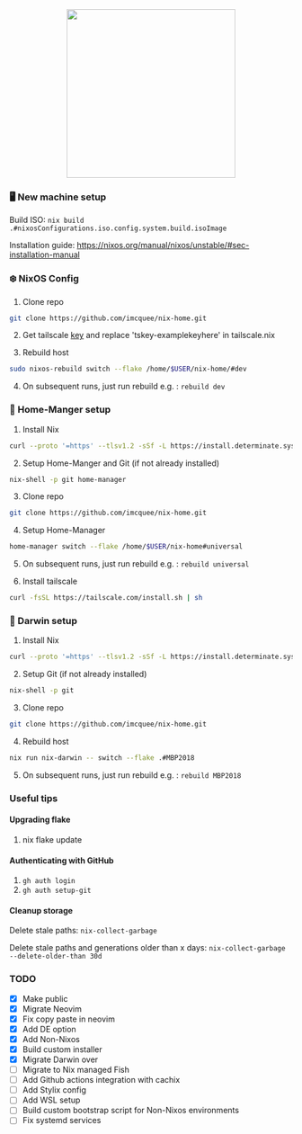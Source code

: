 <div align="center"><img src="https://raw.githubusercontent.com/NixOS/nixos-artwork/master/logo/nixos-white.png" width="300px"></div>

### 🖥️ New machine setup

Build ISO: `nix build .#nixosConfigurations.iso.config.system.build.isoImage`

Installation guide: <https://nixos.org/manual/nixos/unstable/#sec-installation-manual>

### ❄️ NixOS Config

1. Clone repo

```bash
git clone https://github.com/imcquee/nix-home.git
```

2. Get tailscale [key](https://login.tailscale.com/admin/settings/keys) and replace 'tskey-examplekeyhere' in tailscale.nix
  
3. Rebuild host

```bash
sudo nixos-rebuild switch --flake /home/$USER/nix-home/#dev
```
  
4. On subsequent runs, just run rebuild <hostname> e.g. : `rebuild dev`

### 🏡 Home-Manger setup

1. Install Nix

```bash
curl --proto '=https' --tlsv1.2 -sSf -L https://install.determinate.systems/nix | sh -s -- install
```

2. Setup Home-Manger and Git (if not already installed)

```bash
nix-shell -p git home-manager
```

3. Clone repo

```bash
git clone https://github.com/imcquee/nix-home.git
```

4. Setup Home-Manager

```bash
home-manager switch --flake /home/$USER/nix-home#universal
```

5. On subsequent runs, just run rebuild <hostname> e.g. : `rebuild universal`

6. Install tailscale

```bash
curl -fsSL https://tailscale.com/install.sh | sh
```

### 🍎 Darwin setup

1. Install Nix

```bash
curl --proto '=https' --tlsv1.2 -sSf -L https://install.determinate.systems/nix | sh -s -- install
```

2. Setup Git (if not already installed)

```bash
nix-shell -p git
```

3. Clone repo

```bash
git clone https://github.com/imcquee/nix-home.git
```

4. Rebuild host

```bash
nix run nix-darwin -- switch --flake .#MBP2018
```

5. On subsequent runs, just run rebuild <hostname> e.g. : `rebuild MBP2018`

### Useful tips

#### Upgrading flake

1. nix flake update

#### Authenticating with GitHub

1. `gh auth login`
2. `gh auth setup-git`

#### Cleanup storage

Delete stale paths: `nix-collect-garbage`

Delete stale paths and generations older than x days: `nix-collect-garbage --delete-older-than 30d`

### TODO

- [x] Make public
- [x] Migrate Neovim
- [x] Fix copy paste in neovim
- [x] Add DE option
- [x] Add Non-Nixos
- [x] Build custom installer
- [x] Migrate Darwin over
- [ ] Migrate to Nix managed Fish
- [ ] Add Github actions integration with cachix
- [ ] Add Stylix config
- [ ] Add WSL setup
- [ ] Build custom bootstrap script for Non-Nixos environments
- [ ] Fix systemd services
